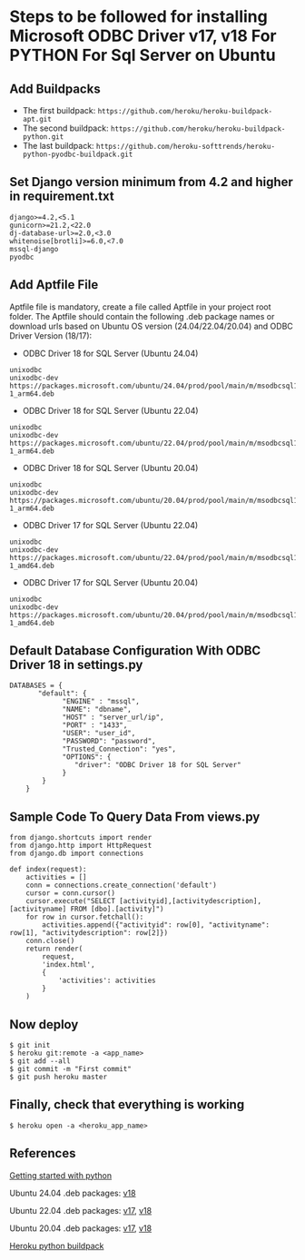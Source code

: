 # Steps to be followed for installing Microsoft ODBC Driver v17, v18 For PYTHON For Sql Server on Ubuntu
## Add Buildpacks
- The first buildpack: `https://github.com/heroku/heroku-buildpack-apt.git`
- The second buildpack: `https://github.com/heroku/heroku-buildpack-python.git`
- The last buildpack: `https://github.com/heroku-softtrends/heroku-python-pyodbc-buildpack.git`

## Set Django version minimum from 4.2 and higher in requirement.txt
```
django>=4.2,<5.1
gunicorn>=21.2,<22.0
dj-database-url>=2.0,<3.0
whitenoise[brotli]>=6.0,<7.0
mssql-django
pyodbc
```

## Add Aptfile File
Aptfile file is mandatory, create a file called Aptfile in your project root folder. The Aptfile should contain the following .deb package names or download urls based on Ubuntu OS version (24.04/22.04/20.04) and ODBC Driver Version (18/17):
- ODBC Driver 18 for SQL Server (Ubuntu 24.04)
```
unixodbc
unixodbc-dev
https://packages.microsoft.com/ubuntu/24.04/prod/pool/main/m/msodbcsql18/msodbcsql18_18.4.1.1-1_arm64.deb
```

- ODBC Driver 18 for SQL Server (Ubuntu 22.04)
```
unixodbc
unixodbc-dev
https://packages.microsoft.com/ubuntu/22.04/prod/pool/main/m/msodbcsql18/msodbcsql18_18.3.2.1-1_arm64.deb
```

- ODBC Driver 18 for SQL Server (Ubuntu 20.04)
```
unixodbc
unixodbc-dev
https://packages.microsoft.com/ubuntu/20.04/prod/pool/main/m/msodbcsql18/msodbcsql18_18.3.2.1-1_arm64.deb
```

- ODBC Driver 17 for SQL Server (Ubuntu 22.04)
```
unixodbc
unixodbc-dev
https://packages.microsoft.com/ubuntu/22.04/prod/pool/main/m/msodbcsql17/msodbcsql17_17.10.5.1-1_amd64.deb
```

- ODBC Driver 17 for SQL Server (Ubuntu 20.04)
```
unixodbc
unixodbc-dev
https://packages.microsoft.com/ubuntu/20.04/prod/pool/main/m/msodbcsql17/msodbcsql17_17.9.1.1-1_amd64.deb
```

## Default Database Configuration With ODBC Driver 18 in settings.py
```
DATABASES = {
       "default": {
             "ENGINE" : "mssql",
             "NAME": "dbname",
             "HOST" : "server_url/ip",
             "PORT" : "1433",
             "USER": "user_id",
             "PASSWORD": "password",
             "Trusted_Connection": "yes",
             "OPTIONS": {
			    "driver": "ODBC Driver 18 for SQL Server"
		     }
	    }
    }
```

## Sample Code To Query Data From views.py
```
from django.shortcuts import render
from django.http import HttpRequest
from django.db import connections

def index(request):
	activities = []
    conn = connections.create_connection('default')
    cursor = conn.cursor()
    cursor.execute("SELECT [activityid],[activitydescription],[activityname] FROM [dbo].[activity]")
    for row in cursor.fetchall():
        activities.append({"activityid": row[0], "activityname": row[1], "activitydescription": row[2]})
    conn.close()
    return render(
        request,
        'index.html',
        {
            'activities': activities
        }
    )
```

## Now deploy
```
$ git init
$ heroku git:remote -a <app_name>
$ git add --all
$ git commit -m "First commit"
$ git push heroku master
``` 

## Finally, check that everything is working
```
$ heroku open -a <heroku_app_name>
```

## References
[Getting started with python](https://devcenter.heroku.com/articles/getting-started-with-python?singlepage=true)

Ubuntu 24.04 .deb packages: [v18](https://packages.microsoft.com/ubuntu/24.04/prod/pool/main/m/msodbcsql18)

Ubuntu 22.04 .deb packages: [v17](https://packages.microsoft.com/ubuntu/22.04/prod/pool/main/m/msodbcsql17), [v18](https://packages.microsoft.com/ubuntu/22.04/prod/pool/main/m/msodbcsql18)

Ubuntu 20.04 .deb packages: [v17](https://packages.microsoft.com/ubuntu/22.04/prod/pool/main/m/msodbcsql17), [v18](https://packages.microsoft.com/ubuntu/22.04/prod/pool/main/m/msodbcsql18)

[Heroku python buildpack](https://github.com/heroku/heroku-buildpack-python)